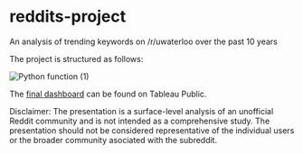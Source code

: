 # reddits-project
An analysis of trending keywords on /r/uwaterloo over the past 10 years

The project is structured as follows: 

![Python function (1)](https://github.com/sz7li/reddits-project/assets/59582433/29f08cae-c547-46e2-a766-5f09ed931c68)

The [final dashboard](https://public.tableau.com/app/profile/shao.zhong.li/viz/Book1_16835009348650/Dashboard1?publish=yes) can be found on Tableau Public.

Disclaimer: The presentation is a surface-level analysis of an unofficial Reddit community and is not intended as a comprehensive study. The presentation should not be considered representative of the individual users or the broader community asociated with the subreddit. 
